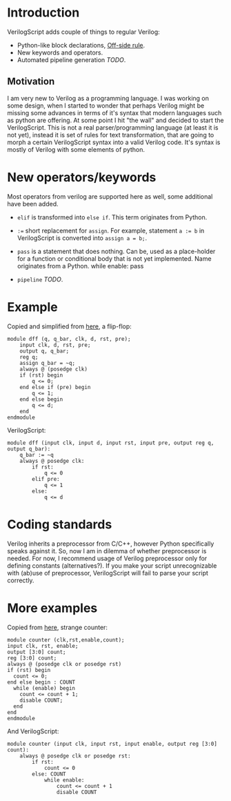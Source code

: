 Introduction
============

VerilogScript adds couple of things to regular Verilog:

 * Python-like block declarations, [Off-side rule](http://en.wikipedia.org/wiki/Off-side_rule).
 * New keywords and operators.
 * Automated pipeline generation *TODO*.

Motivation
----------

I am very new to Verilog as a programming language. I was working on some design, when I started to wonder that perhaps Verilog might be missing some advances in terms of it's syntax that modern languages such as python are offering. At some point I hit "the wall" and decided to start the VerilogScript. This is not a real parser/programming language (at least it is not yet), instead it is set of rules for text transformation, that are going to morph a certain VerilogScript syntax into a valid Verilog code. It's syntax is mostly of Verilog with some elements of python.

New operators/keywords
======================

Most operators from verilog are supported here as well, some additional have been added.

 * `elif` is transformed into `else if`. This term originates from Python.

 * `:=` short replacement for `assign`. For example, statement `a := b` in VerilogScript is converted into `assign a = b;`.

 * `pass` is a statement that does nothing. Can be, used as a place-holder for a function or conditional body that is not yet implemented. Name originates from a Python.
       while enable:
	       pass

 * `pipeline` *TODO*.

Example
=======

Copied and simplified from [here](http://www.asic-world.com/verilog/syntax2.html), a flip-flop:

    module dff (q, q_bar, clk, d, rst, pre);
        input clk, d, rst, pre;
        output q, q_bar;
        reg q;
        assign q_bar = ~q;
        always @ (posedge clk)
        if (rst) begin
            q <= 0;
        end else if (pre) begin
            q <= 1;
        end else begin
            q <= d;
        end
    endmodule

VerilogScript:

    module dff (input clk, input d, input rst, input pre, output reg q, output q_bar):
        q_bar := ~q
        always @ posedge clk:
            if rst:
                q <= 0
            elif pre:
                q <= 1
            else:
                q <= d

Coding standards
================

Verilog inherits a preprocessor from C/C++, however Python specifically speaks against it. So, now I am in dilemma of whether preprocessor is needed. For now, I recommend usage of Verilog preprocessor only for defining constants (alternatives?). If you make your script unrecognizable with (ab)use of preprocessor, VerilogScript will fail to parse your script correctly.

More examples
=============

Copied from [here](http://www.asic-world.com/verilog/verilog_one_day2.html), strange counter: 

    module counter (clk,rst,enable,count);
    input clk, rst, enable;
    output [3:0] count;
    reg [3:0] count;
    always @ (posedge clk or posedge rst)
    if (rst) begin
      count <= 0;
    end else begin : COUNT
      while (enable) begin
        count <= count + 1;
        disable COUNT;
      end
    end
    endmodule

And VerilogScript:

    module counter (input clk, input rst, input enable, output reg [3:0] count):
        always @ posedge clk or posedge rst:
            if rst:
                count <= 0
            else: COUNT
                while enable:
                    count <= count + 1
                    disable COUNT

